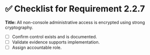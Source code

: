 # ✅ Checklist for Requirement 2.2.7

**Title:** All non-console administrative access is encrypted using strong cryptography.

- [ ] Confirm control exists and is documented.
- [ ] Validate evidence supports implementation.
- [ ] Assign accountable role.
